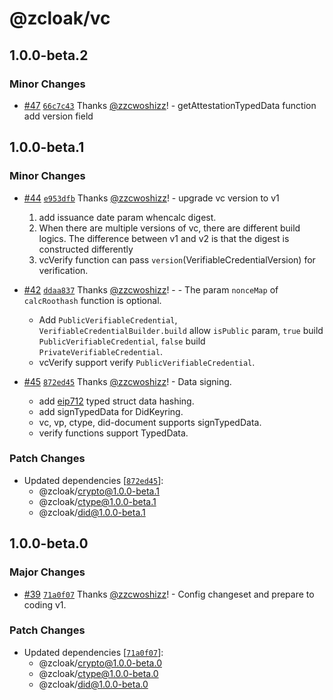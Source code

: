 # @zcloak/vc

## 1.0.0-beta.2

### Minor Changes

- [#47](https://github.com/zCloak-Network/zkid-sdk/pull/47) [`66c7c43`](https://github.com/zCloak-Network/zkid-sdk/commit/66c7c4388adc6f34cace0c00902e70512b090a3e) Thanks [@zzcwoshizz](https://github.com/zzcwoshizz)! - getAttestationTypedData function add version field

## 1.0.0-beta.1

### Minor Changes

- [#44](https://github.com/zCloak-Network/zkid-sdk/pull/44) [`e953dfb`](https://github.com/zCloak-Network/zkid-sdk/commit/e953dfb95b427bc94315600657c5c706b8211d50) Thanks [@zzcwoshizz](https://github.com/zzcwoshizz)! - upgrade vc version to v1

  1. add issuance date param whencalc digest.
  2. When there are multiple versions of vc, there are different build logics. The difference between v1 and v2 is that the digest is constructed differently
  3. vcVerify function can pass `version`(VerifiableCredentialVersion) for verification.

- [#42](https://github.com/zCloak-Network/zkid-sdk/pull/42) [`ddaa837`](https://github.com/zCloak-Network/zkid-sdk/commit/ddaa837bb71bf1558eed2e85621cf9d83fe07d83) Thanks [@zzcwoshizz](https://github.com/zzcwoshizz)! - - The param `nonceMap` of `calcRoothash` function is optional.

  - Add `PublicVerifiableCredential`, `VerifiableCredentialBuilder.build` allow `isPublic` param, `true` build `PublicVerifiableCredential`, `false` build `PrivateVerifiableCredential`.
  - vcVerify support verify `PublicVerifiableCredential`.

- [#45](https://github.com/zCloak-Network/zkid-sdk/pull/45) [`872ed45`](https://github.com/zCloak-Network/zkid-sdk/commit/872ed4500aeefb8d5d68cca7b94b2248092b23cb) Thanks [@zzcwoshizz](https://github.com/zzcwoshizz)! - Data signing.

  - add [eip712](https://eips.ethereum.org/EIPS/eip-712) typed struct data hashing.
  - add signTypedData for DidKeyring.
  - vc, vp, ctype, did-document supports signTypedData.
  - verify functions support TypedData.

### Patch Changes

- Updated dependencies [[`872ed45`](https://github.com/zCloak-Network/zkid-sdk/commit/872ed4500aeefb8d5d68cca7b94b2248092b23cb)]:
  - @zcloak/crypto@1.0.0-beta.1
  - @zcloak/ctype@1.0.0-beta.1
  - @zcloak/did@1.0.0-beta.1

## 1.0.0-beta.0

### Major Changes

- [#39](https://github.com/zCloak-Network/zkid-sdk/pull/39) [`71a0f07`](https://github.com/zCloak-Network/zkid-sdk/commit/71a0f077b1b4629fc44c351307333ae196e2ad58) Thanks [@zzcwoshizz](https://github.com/zzcwoshizz)! - Config changeset and prepare to coding v1.

### Patch Changes

- Updated dependencies [[`71a0f07`](https://github.com/zCloak-Network/zkid-sdk/commit/71a0f077b1b4629fc44c351307333ae196e2ad58)]:
  - @zcloak/crypto@1.0.0-beta.0
  - @zcloak/ctype@1.0.0-beta.0
  - @zcloak/did@1.0.0-beta.0
